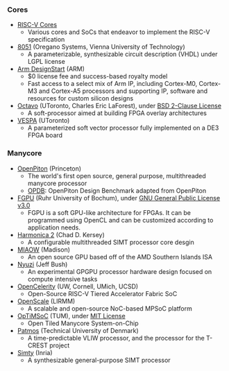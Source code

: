 ### Cores
 - [RISC-V Cores](https://riscv.org/exchange/cores-socs/)
   - Various cores and SoCs that endeavor to implement the RISC-V specification
 - [8051](https://www.oreganosystems.at/products/ip-cores/8051-ip-core) (Oregano Systems, Vienna University of Technology)
   - A parameterizable, synthesizable circuit description (VHDL) under LGPL license
 - [Arm DesignStart](https://developer.arm.com/ip-products/designstart) (ARM)
   - $0 license fee and success-based royalty model
   - Fast access to a select mix of Arm IP, including Cortex-M0, Cortex-M3 and Cortex-A5 processors and supporting IP, software and resources for custom silicon designs
 - [Octavo](http://fpgacpu.ca/octavo/) (UToronto, Charles Eric LaForest), under [BSD 2-Clause License](https://github.com/laforest/Octavo/blob/master/LICENSE)
   - A soft-processor aimed at building FPGA overlay architectures
 - [VESPA](http://www.eecg.toronto.edu/VESPA/) (UToronto)
   - A parameterized soft vector processor fully implemented on a DE3 FPGA board

### Manycore
+ [OpenPiton](https://github.com/PrincetonUniversity/openpiton) (Princeton)
  - The world's first open source, general purpose, multithreaded manycore processor
  - [OPDB](https://github.com/PrincetonUniversity/OPDB): OpenPiton Design Benchmark adapted from OpenPiton
+ [FGPU](https://github.com/malkadi/FGPU) (Ruhr University of Bochum), under [GNU General Public License v3.0](https://github.com/malkadi/FGPU/blob/master/LICENSE)
  - FGPU is a soft GPU-like architecture for FPGAs. It can be programmed using OpenCL and can be customized according to application needs.
+ [Harmonica 2](https://github.com/cdkersey/harmonica2) (Chad D. Kersey)
  - A configurable multithreaded SIMT processor core desgin
+ [MIAOW](https://github.com/VerticalResearchGroup/miaow) (Madison)
  - An open source GPU based off of the AMD Southern Islands ISA
+ [Nyuzi](https://github.com/jbush001/NyuziProcessor) (Jeff Bush)
  - An experimental GPGPU processor hardware design focused on compute intensive tasks
+ [OpenCelerity](http://opencelerity.org/) (UW, Cornell, UMich, UCSD)
  - Open-Source RISC-V Tiered Accelerator Fabric SoC
+ [OpenScale](http://www.lirmm.fr/ADAC/?page_id=102) (LIRMM)
  - A scalable and open-source NoC-based MPSoC platform
+ [OpTiMSoC](https://github.com/optimsoc/optimsoc) (TUM), under [MIT License](https://github.com/optimsoc/optimsoc/blob/master/COPYING)
  - Open Tiled Manycore System-on-Chip
+ [Patmos](https://github.com/t-crest/patmos) (Technical University of Denmark)
  - A time-predictable VLIW processor, and the processor for the T-CREST project 
+ [Simty](https://gforge.inria.fr/scm/?group_id=8062) (Inria)
  - A synthesizable general-purpose SIMT processor
